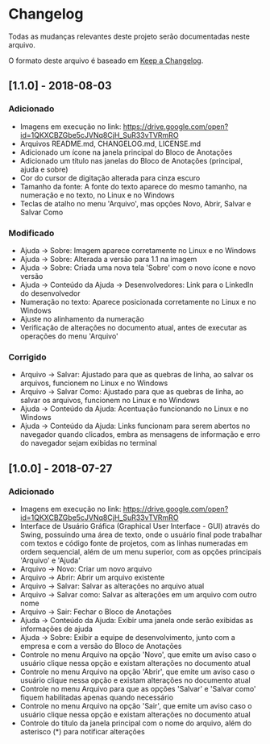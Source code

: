 # Changelog

Todas as mudanças relevantes deste projeto serão documentadas neste arquivo.

O formato deste arquivo é baseado em [Keep a Changelog](http://keepachangelog.com/en/1.0.0/).


## [1.1.0] - 2018-08-03
### Adicionado
- Imagens em execução no link: https://drive.google.com/open?id=1QKXCBZGbe5cJVNq8CjH_SuR33vTVRmRO
- Arquivos README.md, CHANGELOG.md, LICENSE.md
- Adicionado um ícone na janela principal do Bloco de Anotações
- Adicionado um título nas janelas do Bloco de Anotações (principal, ajuda e sobre)
- Cor do cursor de digitação alterada para cinza escuro
- Tamanho da fonte: A fonte do texto aparece do mesmo tamanho, na numeração e no texto, no Linux e no Windows
- Teclas de atalho no menu 'Arquivo', mas opções Novo, Abrir, Salvar e Salvar Como

### Modificado
- Ajuda -> Sobre: Imagem aparece corretamente no Linux e no Windows
- Ajuda -> Sobre: Alterada a versão para 1.1 na imagem
- Ajuda -> Sobre: Criada uma nova tela 'Sobre' com o novo ícone e novo versão
- Ajuda -> Conteúdo da Ajuda -> Desenvolvedores: Link para o LinkedIn do desenvolvedor
- Numeração no texto: Aparece posicionada corretamente no Linux e no Windows
- Ajuste no alinhamento da numeração
- Verificação de alterações no documento atual, antes de executar as operações do menu 'Arquivo'

### Corrigido
- Arquivo -> Salvar: Ajustado para que as quebras de linha, ao salvar os arquivos, funcionem no Linux e no Windows
- Arquivo -> Salvar Como: Ajustado para que as quebras de linha, ao salvar os arquivos, funcionem no Linux e no Windows
- Ajuda -> Conteúdo da Ajuda: Acentuação funcionando no Linux e no Windows
- Ajuda -> Conteúdo da Ajuda: Links funcionam para serem abertos no navegador quando clicados, embra as mensagens de informação e erro do navegador sejam exibidas no terminal


## [1.0.0] - 2018-07-27
### Adicionado
- Imagens em execução no link: https://drive.google.com/open?id=1QKXCBZGbe5cJVNq8CjH_SuR33vTVRmRO
- Interface de Usuário Gráfica (Graphical User Interface - GUI) através do Swing, possuindo uma área de texto, onde o usuário final pode trabalhar com textos e código fonte de projetos, com as linhas numeradas em ordem sequencial, além de um menu superior, com as opções principais 'Arquivo' e 'Ajuda'
- Arquivo -> Novo: Criar um novo arquivo
- Arquivo -> Abrir: Abrir um arquivo existente
- Arquivo -> Salvar: Salvar as alterações no arquivo atual
- Arquivo -> Salvar como: Salvar as alterações em um arquivo com outro nome
- Arquivo -> Sair: Fechar o Bloco de Anotações
- Ajuda -> Conteúdo da Ajuda: Exibir uma janela onde serão exibidas as informações de ajuda
- Ajuda -> Sobre: Exibir a equipe de desenvolvimento, junto com a empresa e com a versão do Bloco de Anotações
- Controle no menu Arquivo na opção 'Novo', que emite um aviso caso o usuário clique nessa opção e existam alterações no documento atual
- Controle no menu Arquivo na opção 'Abrir', que emite um aviso caso o usuário clique nessa opção e existam alterações no documento atual
- Controle no menu Arquivo para que as opções 'Salvar' e 'Salvar como' fiquem habilitadas apenas quando necessário
- Controle no menu Arquivo na opção 'Sair', que emite um aviso caso o usuário clique nessa opção e existam alterações no documento atual
- Controle do título da janela principal com o nome do arquivo, além do asterisco (*) para notificar alterações